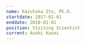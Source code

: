 ```yaml
---
name: Kazutaka Ito, Ph.D.
startdate: 2017-01-01
enddate: 2018-01-01
position: Visiting Scientist
current: Asahi Kasei
---
```

